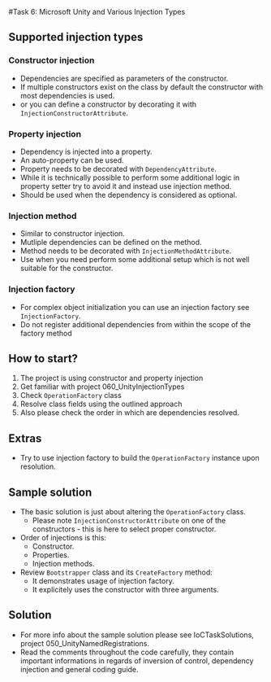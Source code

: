 #Task 6: Microsoft Unity and Various Injection Types

## Supported injection types

### Constructor injection

  * Dependencies are specified as parameters of the constructor.
  * If multiple constructors exist on the class by default the constructor with most dependencies is used.
  * or you can define a constructor by decorating it with ```InjectionConstructorAttribute```.

### Property injection

  * Dependency is injected into a property.
  * An auto-property can be used.
  * Property needs to be decorated with ```DependencyAttribute```.
  * While it is technically possible to perform some additional logic in property setter try to avoid it and instead use injection method.
  * Should be used when the dependency is considered as optional.

### Injection method
  * Similar to constructor injection.
  * Mutliple dependencies can be defined on the method.
  * Method needs to be decorated with ```InjectionMethodAttribute```.
  * Use when you need perform some additional setup which is not well suitable for the constructor.

### Injection factory
  * For complex object initialization you can use an injection factory see ```InjectionFactory```.
  * Do not register additional dependencies from within the scope of the factory method


## How to start?

1. The project is using constructor and property injection
2. Get familiar with project 060_UnityInjectionTypes
3. Check ```OperationFactory``` class
4. Resolve class fields using the outlined approach
5. Also please check the order in which are dependencies resolved.

## Extras

* Try to use injection factory to build the ```OperationFactory``` instance upon resolution.

## Sample solution

* The basic solution is just about altering the ```OperationFactory``` class.
  * Please note ```InjectionConstructorAttribute``` on one of the constructors - this is here to select proper constructor.
* Order of injections is this:
  * Constructor.
  * Properties.
  * Injection methods.
* Review ```Bootstrapper``` class and its ```CreateFactory``` method:
  * It demonstrates usage of injection factory.
  * It explicitely uses the constructor with three arguments.

## Solution

* For more info about the sample solution please see IoCTaskSolutions, project 050_UnityNamedRegistrations.
* Read the comments throughout the code carefully, they contain important informations in regards of inversion of control, dependency injection and general coding guide.
